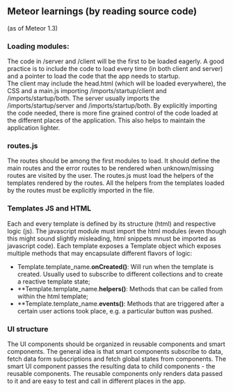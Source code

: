 ## Meteor learnings (by reading source code)

(as of Meteor 1.3)

### Loading modules:

The code in /server and /client will be the first to be loaded eagerly. A good practice is to include the code to load every time (in both client and server) and a pointer to load the code that the app needs to startup.  
The client may include the head.html (which will be loaded everywhere), the CSS and a main.js importing /imports/startup/client and /imports/startup/both. 
The server usually imports the /imports/startup/server and /imports/startup/both.
By explicitly importing the code needed, there is more fine grained control of the code loaded at the different places of the application. This also helps to maintain the application lighter.

### routes.js

The routes should be among the first modules to load. It should define the main routes and the error routes to be rendered when unknown/missing routes are visited by the user.
The routes.js must load the helpers of the templates rendered by the routes. All the helpers from the templates loaded by the routes must be explicitly imported in the file. 

### Templates JS and HTML

Each and every template is defined by its structure (html) and respective logic (js). The javascript module must import the html modules (even though this might sound slightly misleading, html snippets mnust be imported as javascript code).
Each template exposes a Template object which exposes multiple methods that may encapsulate different flavors of logic:

- Template.template_name.**onCreated()**: Will run when the template is created. Usually used to subscribe to different collections and to create a reactive template state;
- **Template.template_name.**helpers()**: Methods that can be called from within the html template;
- **Template.template_name.**events()**: Methods that are triggered after a certain user actions took place, e.g. a particular button was pushed.

### UI structure

The UI components should be organized in reusable components and smart components. The general idea is that smart components subscribe to data, fetch data form subscriptions and fetch global states from components. The smart UI component passes the resulting data to child components - the reusable components. The reusable components only renders data passed to it and are easy to test and call in different places in the app.